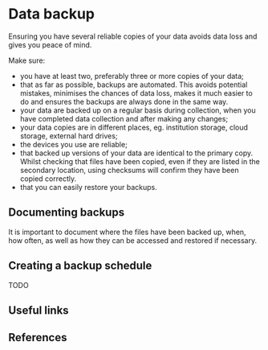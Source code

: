 # Data backup #

Ensuring you have several reliable copies of your data avoids data loss and gives you peace of mind.

Make sure:
 * you have at least two, preferably three or more copies of your data;
 * that as far as possible, backups are automated. This avoids potential mistakes, minimises the chances of data loss, makes it much easier to do and ensures the backups are always done in the same way.
 * your data are backed up on a regular basis during collection, when you have completed data collection and after making any changes;
 * your data copies are in different places, eg. institution storage, cloud storage, external hard drives;
 * the devices you use are reliable;
 * that backed up versions of your data are identical to the primary copy. Whilst checking that files have been copied, even if they are listed in the secondary location, using checksums will confirm they have been copied correctly.
 * that you can easily restore your backups.

## Documenting backups ##
It is important to document where the files have been backed up, when, how often, as well as how they can be accessed and restored if necessary.

## Creating a backup schedule ##
TODO

## Useful links ## 

## References ##